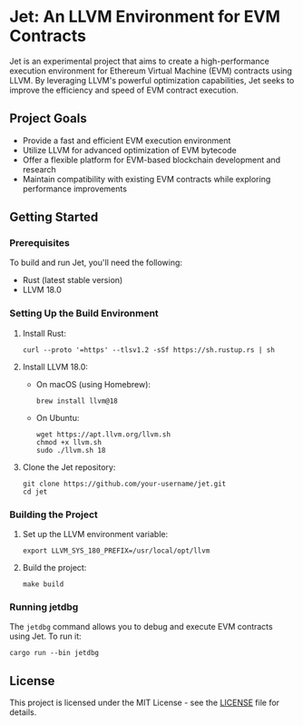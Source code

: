 # Jet: An LLVM Environment for EVM Contracts

Jet is an experimental project that aims to create a high-performance execution environment for Ethereum Virtual
Machine (EVM) contracts using LLVM. By leveraging LLVM's powerful optimization capabilities, Jet seeks to improve the
efficiency and speed of EVM contract execution.

## Project Goals

- Provide a fast and efficient EVM execution environment
- Utilize LLVM for advanced optimization of EVM bytecode
- Offer a flexible platform for EVM-based blockchain development and research
- Maintain compatibility with existing EVM contracts while exploring performance improvements

## Getting Started

### Prerequisites

To build and run Jet, you'll need the following:

- Rust (latest stable version)
- LLVM 18.0

### Setting Up the Build Environment

1. Install Rust:
    ```shell
    curl --proto '=https' --tlsv1.2 -sSf https://sh.rustup.rs | sh
    ```

2. Install LLVM 18.0:
    - On macOS (using Homebrew):
      ```
      brew install llvm@18
      ```
    - On Ubuntu:
      ```
      wget https://apt.llvm.org/llvm.sh
      chmod +x llvm.sh
      sudo ./llvm.sh 18
      ```

3. Clone the Jet repository:
    ```shell
    git clone https://github.com/your-username/jet.git
    cd jet
    ```

### Building the Project

1. Set up the LLVM environment variable:
    ```shell
    export LLVM_SYS_180_PREFIX=/usr/local/opt/llvm
    ```
2. Build the project:
    ```shell
    make build
    ```

### Running jetdbg

The `jetdbg` command allows you to debug and execute EVM contracts using Jet. To run it:

```shell
cargo run --bin jetdbg
```

## License

This project is licensed under the MIT License - see the [LICENSE](LICENSE) file for details.
